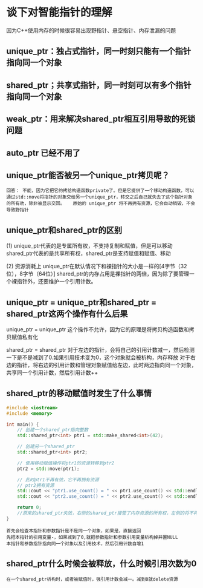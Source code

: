 # 谈下对智能指针的理解
因为C++使用内存的时候很容易出现野指针、悬空指针、内存泄漏的问题
## unique_ptr：独占式指针，同一时刻只能有一个指针指向同一个对象
## shared_ptr；共享式指针，同一时刻可以有多个指针指向同一个对象
## weak_ptr：用来解决shared_ptr相互引用导致的死锁问题
## auto_ptr 已经不用了

## unique_ptr能否被另一个unique_ptr拷贝呢？
    回答： 不能，因为它把它的拷给构造函数private了。但是它提供了一个移动构造函数，可以通过std::move将指针的对象交给另一个unique_ptr，转交之后自己就失去了这个指针对象的所有劝，除非被显示交回。   原始的 unique_ptr 将不再拥有资源，它会自动销毁，不会导致野指针

## unique_ptr和shared_ptr的区别
(1)  unique_ptr代表的是专属所有权，不支持复制和赋值，但是可以移动
     shared_ptr代表的是共享所有权，shared_ptr是支持赋值和赋值、移动

(2)  资源消耗上
     unique_ptr在默认情况下和裸指针的大小是一样的[4字节（32位），8字节（64位）]
     shared_ptr的内存占用是裸指针的两倍，因为除了要管理一个裸指针外，还要维护一个引用计数。

## unique_ptr = unique_ptr和shared_ptr = shared_ptr这两个操作有什么后果
unique_ptr = unique_ptr 这个操作不允许，因为它的原理是将拷贝构造函数和拷贝赋值私有化

shared_ptr = shared_ptr  对于左边的指针，会将自己的引用计数减一，然后检测一下是不是减到了0.如果引用技术变为0，这个对象就会被析构，内存释放
                         对于右边的指针，将右边的引用计数和管理对象赋值给左边，此时两边指向同一个对象，共享同一个引用计数，然后引用计数++

## shared_ptr的移动赋值时发生了什么事情
```cpp
#include <iostream>
#include <memory>

int main() {
    // 创建一个shared_ptr指向整数
    std::shared_ptr<int> ptr1 = std::make_shared<int>(42);

    // 创建另一个shared_ptr
    std::shared_ptr<int> ptr2;

    // 使用移动赋值操作将ptr1的资源转移到ptr2
    ptr2 = std::move(ptr1);

    // 此时ptr1不再有效，它不再拥有资源
    // ptr2拥有资源
    std::cout << "ptr1.use_count() = " << ptr1.use_count() << std::endl; // 输出0
    std::cout << "ptr2.use_count() = " << ptr2.use_count() << std::endl; // 输出1

    return 0;
    //原来的shared_ptr失效，右侧的shared_ptr接管了内存资源的所有权，左侧的将不再拥有这块内存（如果没有其他的shared_ptr指向它的话）
}
```
    首先会检查本指针和参数指针是不是同一个对象，如果是，直接返回
    先把本指针的引用变量-，如果减到了0,就把参数指针和参数引用变量析构掉并置NULL
    本指针和参数指针指向同一个对象以及引用技术，然后引用计数自增1

## shared_ptr什么时候会被释放，什么时候引用次数为0
    在一个shared_ptr析构时，或者被赋值时，强引用计数会减一。减到0就delete资源

